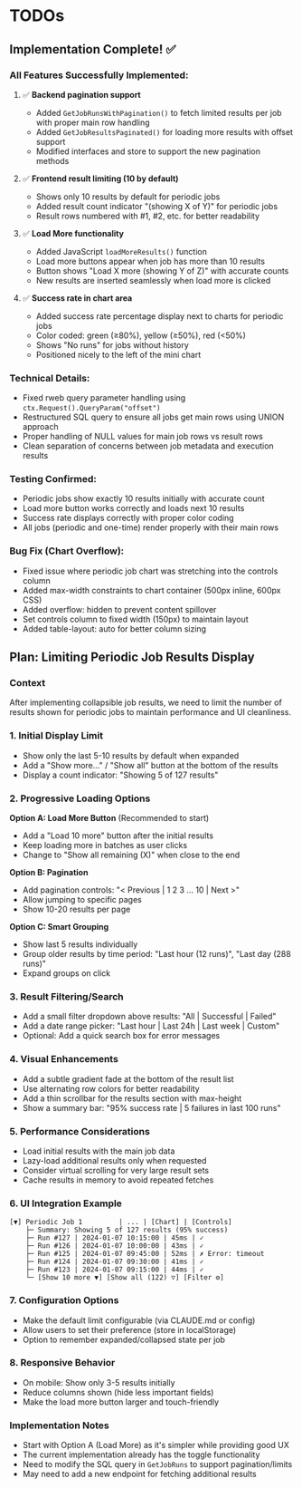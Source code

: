 # TODOs

## Implementation Complete! ✅

### All Features Successfully Implemented:

1. ✅ **Backend pagination support**
   - Added `GetJobRunsWithPagination()` to fetch limited results per job with proper main row handling
   - Added `GetJobResultsPaginated()` for loading more results with offset support
   - Modified interfaces and store to support the new pagination methods

2. ✅ **Frontend result limiting (10 by default)**
   - Shows only 10 results by default for periodic jobs
   - Added result count indicator "(showing X of Y)" for periodic jobs
   - Result rows numbered with #1, #2, etc. for better readability

3. ✅ **Load More functionality**
   - Added JavaScript `loadMoreResults()` function
   - Load more buttons appear when job has more than 10 results
   - Button shows "Load X more (showing Y of Z)" with accurate counts
   - New results are inserted seamlessly when load more is clicked

4. ✅ **Success rate in chart area**
   - Added success rate percentage display next to charts for periodic jobs
   - Color coded: green (≥80%), yellow (≥50%), red (<50%)
   - Shows "No runs" for jobs without history
   - Positioned nicely to the left of the mini chart

### Technical Details:
- Fixed rweb query parameter handling using `ctx.Request().QueryParam("offset")`
- Restructured SQL query to ensure all jobs get main rows using UNION approach
- Proper handling of NULL values for main job rows vs result rows
- Clean separation of concerns between job metadata and execution results

### Testing Confirmed:
- Periodic jobs show exactly 10 results initially with accurate count
- Load more button works correctly and loads next 10 results
- Success rate displays correctly with proper color coding
- All jobs (periodic and one-time) render properly with their main rows

### Bug Fix (Chart Overflow):
- Fixed issue where periodic job chart was stretching into the controls column
- Added max-width constraints to chart container (500px inline, 600px CSS)
- Added overflow: hidden to prevent content spillover
- Set controls column to fixed width (150px) to maintain layout
- Added table-layout: auto for better column sizing

## Plan: Limiting Periodic Job Results Display

### Context
After implementing collapsible job results, we need to limit the number of results shown for periodic jobs to maintain performance and UI cleanliness.

### 1. Initial Display Limit
- Show only the last 5-10 results by default when expanded
- Add a "Show more..." / "Show all" button at the bottom of the results
- Display a count indicator: "Showing 5 of 127 results"

### 2. Progressive Loading Options

**Option A: Load More Button** (Recommended to start)
- Add a "Load 10 more" button after the initial results
- Keep loading more in batches as user clicks
- Change to "Show all remaining (X)" when close to the end

**Option B: Pagination**
- Add pagination controls: "< Previous | 1 2 3 ... 10 | Next >"
- Allow jumping to specific pages
- Show 10-20 results per page

**Option C: Smart Grouping**
- Show last 5 results individually
- Group older results by time period: "Last hour (12 runs)", "Last day (288 runs)"
- Expand groups on click

### 3. Result Filtering/Search
- Add a small filter dropdown above results: "All | Successful | Failed"
- Add a date range picker: "Last hour | Last 24h | Last week | Custom"
- Optional: Add a quick search box for error messages

### 4. Visual Enhancements
- Add a subtle gradient fade at the bottom of the result list
- Use alternating row colors for better readability
- Add a thin scrollbar for the results section with max-height
- Show a summary bar: "95% success rate | 5 failures in last 100 runs"

### 5. Performance Considerations
- Load initial results with the main job data
- Lazy-load additional results only when requested
- Consider virtual scrolling for very large result sets
- Cache results in memory to avoid repeated fetches

### 6. UI Integration Example
```
[▼] Periodic Job 1         | ... | [Chart] | [Controls]
    ├─ Summary: Showing 5 of 127 results (95% success)
    ├─ Run #127 | 2024-01-07 10:15:00 | 45ms | ✓
    ├─ Run #126 | 2024-01-07 10:00:00 | 43ms | ✓
    ├─ Run #125 | 2024-01-07 09:45:00 | 52ms | ✗ Error: timeout
    ├─ Run #124 | 2024-01-07 09:30:00 | 41ms | ✓
    ├─ Run #123 | 2024-01-07 09:15:00 | 44ms | ✓
    └─ [Show 10 more ▼] [Show all (122) ▽] [Filter ⚙]
```

### 7. Configuration Options
- Make the default limit configurable (via CLAUDE.md or config)
- Allow users to set their preference (store in localStorage)
- Option to remember expanded/collapsed state per job

### 8. Responsive Behavior
- On mobile: Show only 3-5 results initially
- Reduce columns shown (hide less important fields)
- Make the load more button larger and touch-friendly

### Implementation Notes
- Start with Option A (Load More) as it's simpler while providing good UX
- The current implementation already has the toggle functionality
- Need to modify the SQL query in `GetJobRuns` to support pagination/limits
- May need to add a new endpoint for fetching additional results
